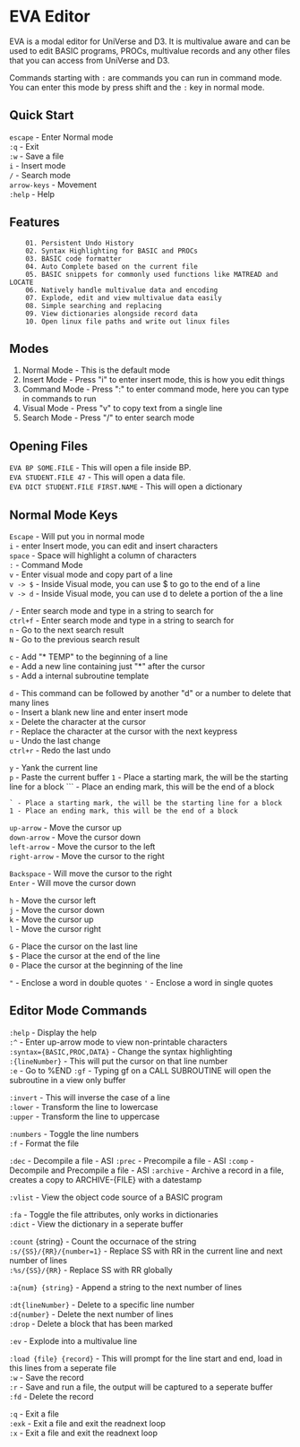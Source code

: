 # EVA Editor

EVA is a modal editor for UniVerse and D3. It is multivalue aware and can be used to edit BASIC programs, PROCs, multivalue records and any other files that you can access from UniVerse and D3.

Commands starting with `:` are commands you can run in command mode. You can enter this mode by press shift and the `:` key in normal mode.

## Quick Start
`escape` - Enter Normal mode  
`:q` - Exit  
`:w` - Save a file  
`i` - Insert mode  
`/` - Search mode  
`arrow-keys` - Movement  
`:help` - Help

## Features
		01. Persistent Undo History
		02. Syntax Highlighting for BASIC and PROCs
		03. BASIC code formatter
		04. Auto Complete based on the current file
		05. BASIC snippets for commonly used functions like MATREAD and LOCATE
		06. Natively handle multivalue data and encoding
		07. Explode, edit and view multivalue data easily
		08. Simple searching and replacing
		09. View dictionaries alongside record data
		10. Open linux file paths and write out linux files

## Modes
1. Normal Mode - This is the default mode  
2. Insert Mode - Press "i" to enter insert mode, this is how you edit things  
3. Command Mode - Press ":" to enter command mode, here you can type in commands to run  
4. Visual Mode -  Press "v" to copy text from a single line  
5. Search Mode - Press "/" to enter search mode  

## Opening Files
`EVA BP SOME.FILE` - This will open a file inside BP.  
`EVA STUDENT.FILE 47` - This will open a data file.  
`EVA DICT STUDENT.FILE FIRST.NAME` - This will open a dictionary  

## Normal Mode Keys
`Escape` - Will put you in normal mode  
`i` - enter Insert mode, you can edit and insert characters  
`space` - Space will highlight a column of characters  
`:` - Command Mode  
`v` - Enter visual mode and copy part of a line  
`v -> $` - Inside Visual mode, you can use $ to go to the end of a line  
`v -> d` - Inside Visual mode, you can use d to delete a portion of the a line  

`/` - Enter search mode and type in a string to search for  
`ctrl+f` - Enter search mode and type in a string to search for  
`n` - Go to the next search result  
`N` - Go to the previous search result  

`c` - Add "* TEMP" to the beginning of a line  
`e` - Add a new line containing just "*" after the cursor  
`s` - Add a internal subroutine template

`d` - This command can be followed by another "d" or a number to delete that many lines  
`o` - Insert a blank new line and enter insert mode  
`x` - Delete the character at the cursor  
`r` - Replace the character at the cursor with the next keypress  
`u` - Undo the last change  
`ctrl+r` - Redo the last undo  

`y` - Yank the current line  
`p` - Paste the current buffer 
`1` - Place a starting mark, the will be the starting line for a block
`\`` - Place an ending mark, this will be the end of a block

```
` - Place a starting mark, the will be the starting line for a block  
1 - Place an ending mark, this will be the end of a block  
```

`up-arrow` - Move the cursor up  
`down-arrow` - Move the cursor down  
`left-arrow` - Move the cursor to the left  
`right-arrow` - Move the cursor to the right  

`Backspace` - Will move the cursor to the right  
`Enter` - Will move the cursor down  

`h` - Move the cursor left    
`j` - Move the cursor down    
`k` - Move the cursor up  
`l` - Move the cursor right  

`G` - Place the cursor on the last line  
`$` - Place the cursor at the end of the line  
`0` - Place the cursor at the beginning of the line  

`"` - Enclose a word in double quotes
`'` - Enclose a word in single quotes

## Editor Mode Commands
`:help` - Display the help  
`:^` - Enter up-arrow mode to view non-printable characters  
`:syntax={BASIC,PROC,DATA}` - Change the syntax highlighting  
`:{lineNumber}` - This will put the cursor on that line number  
`:e` - Go to %END
`:gf` - Typing gf on a CALL SUBROUTINE will open the subroutine in a view only buffer

`:invert` - This will inverse the case of a line  
`:lower` - Transform the line to lowercase  
`:upper` - Transform the line to uppercase  

`:numbers` - Toggle the line numbers   
`:f` - Format the file  

`:dec` - Decompile a file - ASI
`:prec` - Precompile a file - ASI
`:comp` - Decompile and Precompile a file - ASI
`:archive` - Archive a record in a file, creates a copy to ARCHIVE-{FILE} with a datestamp  

`:vlist` - View the object code source of a BASIC program  

`:fa` - Toggle the file attributes, only works in dictionaries  
`:dict` - View the dictionary in a seperate buffer  

`:count` {string} - Count the occurnace of the string  
`:s/{SS}/{RR}/{number=1}` - Replace SS with RR in the current line and next number of lines  
`:%s/{SS}/{RR}` - Replace SS with RR globally  

`:a{num} {string}` - Append a string to the next number of lines  

`:dt{lineNumber}` - Delete to a specific line number  
`:d{number}` - Delete the next number of lines  
`:drop` - Delete a block that has been marked  

`:ev` - Explode into a multivalue line  

`:load {file} {record}` - This will prompt for the line start and end, load in this lines from a seperate file  
`:w` - Save the record  
`:r` - Save and run a file, the output will be captured to a seperate buffer  
`:fd` - Delete the record  

`:q` - Exit a file  
`:exk` - Exit a file and exit the readnext loop  
`:x` - Exit a file and exit the readnext loop  
